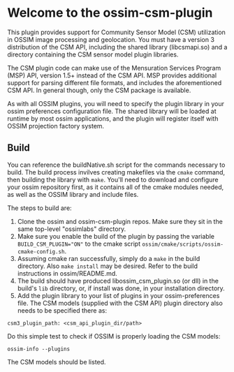 # Welcome to the ossim-csm-plugin

This plugin provides support for Community Sensor Model (CSM) utilization in OSSIM image processing and geolocation. You must have a version 3 distribution of the CSM API, including the shared library (libcsmapi.so) and a directory containing the CSM sensor model plugin libraries.

The CSM plugin code can make use of the Mensuration Services Program (MSP) API, version 1.5+ instead of the CSM API. MSP provides additional support for parsing different file formats, and includes the aforementioned CSM API. In general though, only the CSM package is available.

As with all OSSIM plugins, you will need to specify the plugin library in your ossim preferences configuration file. The shared library will be loaded at runtime by most ossim applications, and the plugin will register itself with OSSIM projection factory system.

## Build

You can reference the buildNative.sh script for the commands necessary to build. The build process invilves creating makefiles via the `cmake` command, then building the library with `make`. You'll need to download and configure your ossim repository first, as it contains all of the cmake modules needed, as well as the OSSIM library and include files.

The steps to build are:
1. Clone the ossim and ossim-csm-plugin repos. Make sure they sit in the same top-level "ossimlabs" directory.
2. Make sure you enable the build of the plugin by passing the variable `BUILD_CSM_PLUGIN="ON"` to the cmake script `ossim/cmake/scripts/ossim-cmake-config.sh`. 
3. Assuming cmake ran successfully, simply do a `make` in the build directory. Also `make install` may be desired. Refer to the build instructions in ossim/README.md.
4. The build should have produced libossim_csm_plugin.so (or dll) in the build's `lib` directory, or, if install was done, in your installation directory.
5. Add the plugin library to your list of plugins in your ossim-preferences file. The CSM models (supplied with the CSM API) plugin directory also needs to be specified there as:

  `csm3_plugin_path: <csm_api_plugin_dir/path>`
  
Do this simple test to check if OSSIM is properly loading the CSM models:

   `ossim-info --plugins` 

The CSM models should be listed.
